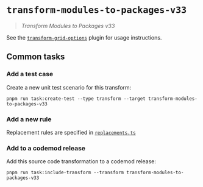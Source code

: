 # `transform-modules-to-packages-v33`

> _Transform Modules to Packages v33_

See the [`transform-grid-options`](../../plugins/transform-grid-options/) plugin for usage instructions.

## Common tasks

### Add a test case

Create a new unit test scenario for this transform:

```
pnpm run task:create-test --type transform --target transform-modules-to-packages-v33
```

### Add a new rule

Replacement rules are specified in [`replacements.ts`](./replacements.ts)

### Add to a codemod release

Add this source code transformation to a codemod release:

```
pnpm run task:include-transform --transform transform-modules-to-packages-v33
```
